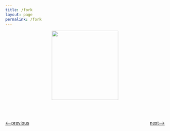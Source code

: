 ```yaml
---
title: /fork
layout: page
permalink: /fork
---
```


<p align="center"> <img src = "https://i.imgur.com/HdvfaRD.png" style="width: 210px; height: 220px ;" /></p>



<h1></h1>
<div style="display: flex; justify-content: space-between; margin-top: 50px">
<p><a href="http://simple-shell.me/env"><--previous</a></p>
<p><a href="http://simple-shell.me/example">next--></a></p>
</div>
